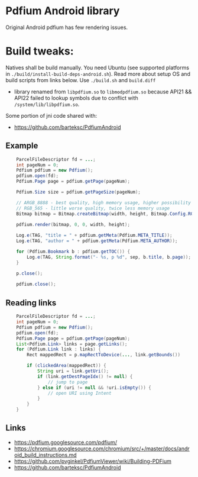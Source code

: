 # Pdfium Android library

Original Android pdfium has few rendering issues.

# Build tweaks:

Natives shall be build manually. You need Ubuntu (see supported platforms in `./build/install-build-deps-android.sh`). Read more about setup OS and build scripts from links below. Use `./build.sh` and `build.diff`

  * library renamed from `libpdfium.so` to `libmodpdfium.so` because API21 && API22 failed to lookup symbols due to conflict with `/system/lib/libpdfium.so`.

Some portion of jni code shared with:

  * https://github.com/barteksc/PdfiumAndroid

## Example

``` java
    ParcelFileDescriptor fd = ...;
    int pageNum = 0;
    Pdfium pdfium = new Pdfium();
    pdfium.open(fd);
    Pdfium.Page page = pdfium.getPage(pageNum);

    Pdfium.Size size = pdfium.getPageSize(pageNum);

    // ARGB_8888 - best quality, high memory usage, higher possibility of OutOfMemoryError
    // RGB_565 - little worse quality, twice less memory usage
    Bitmap bitmap = Bitmap.createBitmap(width, height, Bitmap.Config.RGB_565);
    
    pdfium.render(bitmap, 0, 0, width, height);

    Log.e(TAG, "title = " + pdfium.getMeta(Pdfium.META_TITLE));
    Log.e(TAG, "author = " + pdfium.getMeta(Pdfium.META_AUTHOR));

    for (Pdfium.Bookmark b : pdfium.getTOC()) {
        Log.e(TAG, String.format("- %s, p %d", sep, b.title, b.page));
    }

    p.close();
    
    pdfium.close();
```

## Reading links

``` java
    ParcelFileDescriptor fd = ...;
    int pageNum = 0;
    Pdfium pdfium = new Pdfium();
    pdfium.open(fd);
    Pdfium.Page page = pdfium.getPage(pageNum);
    List<Pdfium.Link> links = page.getLinks();
    for (Pdfium.Link link : links) {
        Rect mappedRect = p.mapRectToDevice(..., link.getBounds())

        if (clickedArea(mappedRect)) {
            String uri = link.getUri();
            if (link.getDestPageIdx() != null) {
                // jump to page
            } else if (uri != null && !uri.isEmpty()) {
                // open URI using Intent
            }
        }
    }
```

## Links

  * https://pdfium.googlesource.com/pdfium/
  * https://chromium.googlesource.com/chromium/src/+/master/docs/android_build_instructions.md
  * https://github.com/pvginkel/PdfiumViewer/wiki/Building-PDFium
  * https://github.com/barteksc/PdfiumAndroid
